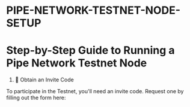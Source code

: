# PIPE-NETWORK-TESTNET-NODE-SETUP
# Step-by-Step Guide to Running a Pipe Network Testnet Node

1. 📩 Obtain an Invite Code

To participate in the Testnet, you'll need an invite code. Request one by filling out the form here: 
